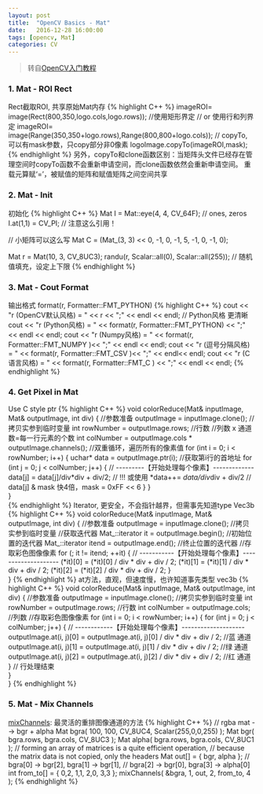```yaml
---
layout: post
title:  "OpenCV Basics - Mat"
date:   2016-12-28 16:00:00
tags: [opencv, Mat]
categories: CV
---
```


> 转自[OpenCV入门教程](http://blog.csdn.net/zhmxy555/article/category/1923021)

### 1. Mat - ROI Rect
Rect截取ROI, 共享原始Mat内存
{% highlight C++ %}
imageROI= image(Rect(800,350,logo.cols,logo.rows));  //使用矩形界定
// or 使用行和列界定
imageROI= image(Range(350,350+logo.rows),Range(800,800+logo.cols));
// copyTo, 可以有mask参数，只copy部分非0像素
logoImage.copyTo(imageROI,mask);
{% endhighlight %}
另外，copyTo和clone函数区别：当矩阵头文件已经存在管理空间时copyTo函数不会重新申请空间，而clone函数依然会重新申请空间。
重载元算赋‘=’，被赋值的矩阵和赋值矩阵之间空间共享

### 2. Mat - Init
初始化
{% highlight C++ %}
Mat I = Mat::eye(4, 4, CV_64F);  // ones, zeros
I.at<double>(1,1) = CV_PI;  // 注意这么引用！

// 小矩阵可以这么写
Mat C = (Mat_<double>(3, 3) << 0, -1, 0, -1, 5, -1, 0, -1, 0);

Mat r = Mat(10, 3, CV_8UC3);
randu(r, Scalar::all(0), Scalar::all(255)); // 随机值填充，设定上下限
{% endhighlight %}

### 3. Mat - Cout Format
输出格式 format(r, Formatter::FMT_PYTHON)
{% highlight C++ %}
cout << "r (OpenCV默认风格) = " << r << ";" << endl << endl;
// Python风格 更清晰
cout << "r (Python风格) = " << format(r, Formatter::FMT_PYTHON) << ";" << endl << endl;
cout << "r (Numpy风格) = " <<  format(r, Formatter::FMT_NUMPY )<< ";" << endl << endl;
cout << "r (逗号分隔风格) = " << format(r, Formatter::FMT_CSV   )<< ";" << endl<< endl;
cout << "r (C语言风格) = " <<  format(r, Formatter::FMT_C     ) << ";" << endl << endl;
{% endhighlight %}

### 4. Get Pixel in Mat
Use C style ptr
{% highlight C++ %}
void colorReduce(Mat& inputImage, Mat& outputImage, int div) {
  //参数准备
  outputImage = inputImage.clone();  //拷贝实参到临时变量
  int rowNumber = outputImage.rows;  //行数
  //列数 x 通道数=每一行元素的个数
  int colNumber = outputImage.cols * outputImage.channels();
  //双重循环，遍历所有的像素值
  for (int i = 0; i < rowNumber; i++) {
    uchar* data = outputImage.ptr<uchar>(i);  //获取第i行的首地址
    for (int j = 0; j < colNumber; j++) {
      // ---------【开始处理每个像素】-------------
      data[j] = data[j]/div*div + div/2;
      // !!! 或使用 *data++= *data/div*div + div/2
      // data[j] & mask 快4倍，mask = 0xFF << 6
		}
	}  
}  
{% endhighlight %}
Iterator, 更安全，不会指针越界，但需事先知道type Vec3b
{% highlight C++ %}
void colorReduce(Mat& inputImage, Mat& outputImage, int div) {
  //参数准备
  outputImage = inputImage.clone();  //拷贝实参到临时变量
  //获取迭代器
  Mat_<Vec3b>::iterator it = outputImage.begin<Vec3b>();  //初始位置的迭代器
  Mat_<Vec3b>::iterator itend = outputImage.end<Vec3b>();  //终止位置的迭代器
  //存取彩色图像像素
  for (; it != itend; ++it) {
    // -----------【开始处理每个像素】--------------------
    (*it)[0] = (*it)[0] / div * div + div / 2;
    (*it)[1] = (*it)[1] / div * div + div / 2;
    (*it)[2] = (*it)[2] / div * div + div / 2;
	}  
}
{% endhighlight %}
at方法，直观，但速度慢，也许知道事先类型 vec3b
{% highlight C++ %}
void colorReduce(Mat& inputImage, Mat& outputImage, int div) {
  //参数准备
  outputImage = inputImage.clone();  //拷贝实参到临时变量
  int rowNumber = outputImage.rows;  //行数
  int colNumber = outputImage.cols;  //列数
  //存取彩色图像像素
  for (int i = 0; i < rowNumber; i++) {
    for (int j = 0; j < colNumber; j++) {
      // ------------【开始处理每个像素】--------------------
      outputImage.at<Vec3b>(i, j)[0] =
          outputImage.at<Vec3b>(i, j)[0] / div * div + div / 2;  //蓝 通道
      outputImage.at<Vec3b>(i, j)[1] =
          outputImage.at<Vec3b>(i, j)[1] / div * div + div / 2;  //绿 通道
      outputImage.at<Vec3b>(i, j)[2] =
          outputImage.at<Vec3b>(i, j)[2] / div * div + div / 2;  //红 通道
    }  // 行处理结束     
	}  
}
{% endhighlight %}

### 5. Mat - Mix Channels
[mixChannels](http://docs.opencv.org/3.1.0/d2/de8/group__core__array.html#ga51d768c270a1cdd3497255017c4504be): 最灵活的重排图像通道的方法
{% highlight C++ %}
// rgba mat --> bgr + alpha
Mat bgra( 100, 100, CV_8UC4, Scalar(255,0,0,255) );
Mat bgr( bgra.rows, bgra.cols, CV_8UC3 );
Mat alpha( bgra.rows, bgra.cols, CV_8UC1 );
// forming an array of matrices is a quite efficient operation,
// because the matrix data is not copied, only the headers
Mat out[] = { bgr, alpha };
// bgra[0] -> bgr[2], bgra[1] -> bgr[1],
// bgra[2] -> bgr[0], bgra[3] -> alpha[0]
int from_to[] = { 0,2, 1,1, 2,0, 3,3 };
mixChannels( &bgra, 1, out, 2, from_to, 4 );
{% endhighlight %}
